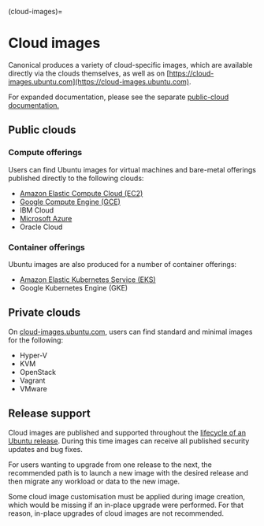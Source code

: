(cloud-images)=
# Cloud images


Canonical produces a variety of cloud-specific images, which are available directly via the clouds themselves, as well as on [https://cloud-images.ubuntu.com](https://cloud-images.ubuntu.com).

For expanded documentation, please see the separate [public-cloud documentation.](https://documentation.ubuntu.com/public-cloud/en/latest/)

## Public clouds

### Compute offerings

Users can find Ubuntu images for virtual machines and bare-metal offerings published directly to the following clouds:

* [Amazon Elastic Compute Cloud (EC2)](https://canonical-aws.readthedocs-hosted.com/en/latest/aws-how-to/instances/find-ubuntu-images/)
* [Google Compute Engine (GCE)](https://canonical-gcp.readthedocs-hosted.com/en/latest/google-how-to/gce/find-ubuntu-images/)
* IBM Cloud
* [Microsoft Azure](https://canonical-azure.readthedocs-hosted.com/en/latest/azure-how-to/instances/find-ubuntu-images/)
* Oracle Cloud

### Container offerings

Ubuntu images are also produced for a number of container offerings:

* [Amazon Elastic Kubernetes Service (EKS)](https://cloud-images.ubuntu.com/docs/aws/eks/)
* Google Kubernetes Engine (GKE)

## Private clouds

On [cloud-images.ubuntu.com](https://cloud-images.ubuntu.com), users can find standard and minimal images for the following:

* Hyper-V
* KVM
* OpenStack
* Vagrant
* VMware

## Release support

Cloud images are published and supported throughout the [lifecycle of an Ubuntu release](https://ubuntu.com/about/release-cycle). During this time images can receive all published security updates and bug fixes.

For users wanting to upgrade from one release to the next, the recommended path is to launch a new image with the desired release and then migrate any workload or data to the new image.

Some cloud image customisation must be applied during image creation, which would be missing if an in-place upgrade were performed. For that reason, in-place upgrades of cloud images are not recommended.
